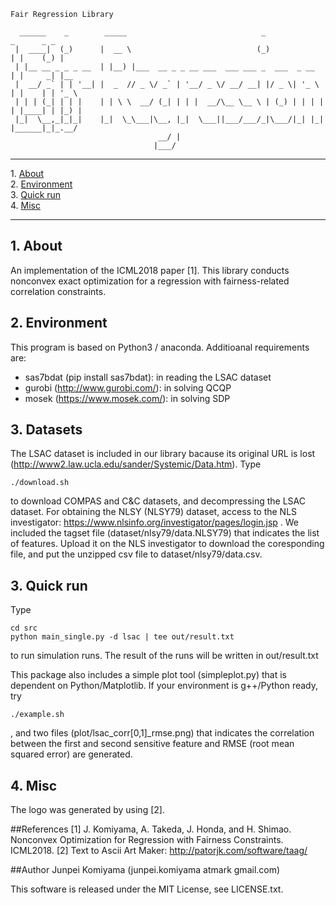     Fair Regression Library 
    
      ______    _        _____                              _               _      _ _     
     |  ____|  (_)      |  __ \                            (_)             | |    (_) |    
     | |__ __ _ _ _ __  | |__) |___  __ _ _ __ ___  ___ ___ _  ___  _ __   | |     _| |__  
     |  __/ _` | | '__| |  _  // _ \/ _` | '__/ _ \/ __/ __| |/ _ \| '_ \  | |    | | '_ \ 
     | | | (_| | | |    | | \ \  __/ (_| | | |  __/\__ \__ \ | (_) | | | | | |____| | |_) |
     |_|  \__,_|_|_|    |_|  \_\___|\__, |_|  \___||___/___/_|\___/|_| |_| |______|_|_.__/ 
                                     __/ |                                                 
                                    |___/                                                  

- - -
1\. [About](#about)  
2\. [Environment](#environment)  
3\. [Quick run](#quick)  
4\. [Misc](#misc)  
- - -


<a name="about"></a>

## 1\. About
  An implementation of the ICML2018 paper [1]. This library conducts nonconvex exact optimization for a regression with fairness-related correlation constraints.
     
<a name="environment"></a>

## 2\. Environment
  This program is based on Python3 / anaconda. Additioanal requirements are:
  - sas7bdat (pip install sas7bdat): in reading the LSAC dataset
  - gurobi (http://www.gurobi.com/): in solving QCQP
  - mosek (https://www.mosek.com/): in solving SDP
  
## 3\. Datasets
  The LSAC dataset is included in our library bacause its original URL is lost (http://www2.law.ucla.edu/sander/Systemic/Data.htm).
  Type 
  
    ./download.sh
    
  to download COMPAS and C&C datasets, and decompressing the LSAC dataset. 
  For obtaining the NLSY (NLSY79) dataset, access to the NLS investigator: https://www.nlsinfo.org/investigator/pages/login.jsp .
  We included the tagset file (dataset/nlsy79/data.NLSY79) that indicates the list of features. 
  Upload it on the NLS investigator to download the coresponding file, and put the unzipped csv file to dataset/nlsy79/data.csv.
  
<a name="quick"></a>

## 3\. Quick run
  Type 
  
    cd src
    python main_single.py -d lsac | tee out/result.txt
    
  to run simulation runs. The result of the runs will be written in out/result.txt

  This package also includes a simple plot tool (simpleplot.py) that is dependent on Python/Matplotlib.
  If your environment is g++/Python ready, try
  
    ./example.sh
  
  , and two files (plot/lsac_corr[0,1]_rmse.png) that indicates the correlation between the first and second sensitive feature and RMSE (root mean squared error) are generated.

<a name="misc"></a>

## 4\. Misc
  The logo was generated by using [2].
  
##References
    [1] J. Komiyama, A. Takeda, J. Honda, and H. Shimao. Nonconvex Optimization for Regression with Fairness Constraints. ICML2018.
    [2] Text to Ascii Art Maker: http://patorjk.com/software/taag/

##Author
  Junpei Komiyama (junpei.komiyama atmark gmail.com)
  
  This software is released under the MIT License, see LICENSE.txt.